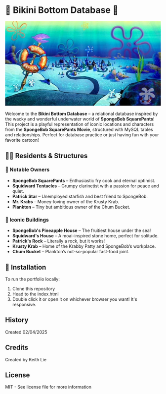 # 🧽 Bikini Bottom Database 🐚

![my portfoilio](images/bikini-bottom.jpg)

Welcome to the **Bikini Bottom Database** – a relational database inspired by the wacky and wonderful underwater world of **SpongeBob SquarePants**! This project is a playful representation of iconic locations and characters from the **SpongeBob SquarePants Movie**, structured with MySQL tables and relationships. Perfect for database practice or just having fun with your favorite cartoon!

## 🧍‍♂️ Residents & Structures

### 🌊 Notable Owners
- **SpongeBob SquarePants** – Enthusiastic fry cook and eternal optimist.
- **Squidward Tentacles** – Grumpy clarinetist with a passion for peace and quiet.
- **Patrick Star** – Unemployed starfish and best friend to SpongeBob.
- **Mr. Krabs** – Money-loving owner of the Krusty Krab.
- **Plankton** – Tiny but ambitious owner of the Chum Bucket.

### 🏡 Iconic Buildings
- **SpongeBob's Pineapple House** – The fruitiest house under the sea!
- **Squidward's House** – A moai-inspired stone home, perfect for solitude.
- **Patrick's Rock** – Literally a rock, but it works!
- **Krusty Krab** – Home of the Krabby Patty and SpongeBob’s workplace.
- **Chum Bucket** – Plankton’s not-so-popular fast-food joint.

## 💾 Installation 
To run the portfolio locally:

1. Clone this repository
2. Head to the index.html
3. Double click it or open it on whichever browser you want! It's responsive.

## History

Created 02/04/2025

## Credits

Created by Keith Lie

## License

MIT - See license file for more information